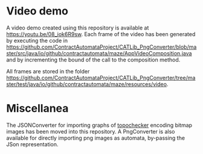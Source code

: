 
# Video demo
A video demo created using this repository is available at https://youtu.be/08_iok6R9sw.
Each frame of the video has been generated by executing the code in 
https://github.com/ContractAutomataProject/CATLib_PngConverter/blob/master/src/java/io/github/contractautomata/maze/AppVideoComposition.java
and by incrementing the bound of the call to the composition method. 

All frames are stored in the folder 
https://github.com/ContractAutomataProject/CATLib_PngConverter/tree/master/test/java/io/github/contractautomata/maze/resources/video.


# Miscellanea

The JSONConverter for importing graphs of <a href="https://github.com/vincenzoml/topochecker">topochecker</a> encoding bitmap images has been moved into this repository.
A PngConverter is also available for directly importing png images as automata, by-passing the JSon representation.
